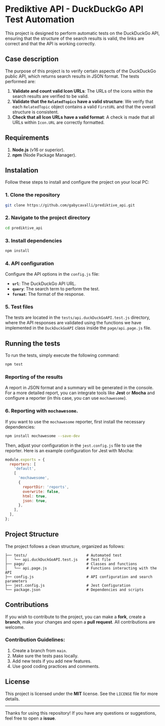# Prediktive API - DuckDuckGo API Test Automation

This project is designed to perform automatic tests on the DuckDuckGo API, ensuring that the structure of the search results is valid, the links are correct and that the API is working correctly.

## Case description

The purpose of this project is to verify certain aspects of the DuckDuckGo public API, which returns search results in JSON format. The tests performed are:

1. **Validate and count valid Icon URLs**: The URLs of the icons within the search results are verified to be valid.
2. **Validate that the `RelatedTopics` have a valid structure**: We verify that each `RelatedTopic` object contains a valid `FirstURL` and that the overall structure is consistent.
3. **Check that all Icon URLs have a valid format**: A check is made that all URLs within `Icon.URL` are correctly formatted.

## Requirements

1. **Node.js** (v16 or superior).
2. **npm** (Node Package Manager).

## Instalation

Follow these steps to install and configure the project on your local PC:

### 1. Clone the repository

```bash
git clone https://github.com/gabycavalli/prediktive_api.git
```

### 2. Navigate to the project directory

```bash
cd prediktive_api
```

### 3. Install dependencies

```bash
npm install
```

### 4. API configuration

Configure the API options in the `config.js` file:

- **`url`**: The DuckDuckGo API URL.
- **`query`**: The search term to perform the test.
- **`format`**: The format of the response.

### 5. Test files

The tests are located in the `tests/api.duckDuckGoAPI.test.js` directory, where the API responses are validated using the functions we have implemented in the `DuckDuckGoAPI` class inside the `page/api.page.js` file.

## Running the tests

To run the tests, simply execute the following command:

```bash
npm test
```

### Reporting of the results

A report in JSON format and a summary will be generated in the console. For a more detailed report, you can integrate tools like **Jest** or **Mocha** and configure a reporter (in this case, you can use `mochawesome`).

### 6. Reporting with `mochawesome`.

If you want to use the `mochawesome` reporter, first install the necessary dependencies:

```bash
npm install mochawesome --save-dev
```

Then, adjust your configuration in the `jest.config.js` file to use the reporter. Here is an example configuration for Jest with Mocha:

```javascript
module.exports = {
  reporters: [
    'default',
    [
      'mochawesome',
      {
        reportDir: 'reports',
        overwrite: false,
        html: true,
        json: true,
      },
    ],
  ],
};
```

## Project Structure

The project follows a clean structure, organized as follows:

```
├── tests/                           # Automated test
│   └── api.duckDuckGoAPI.test.js    # Test file
├── page/                            # Classes and functions
│   └── api.page.js                  # Functions interacting with the API
├── config.js                        # API configuration and search parameters
├── jest.config.js                   # Jest Configuration
└── package.json                     # Dependencies and scripts
```

## Contributions

If you wish to contribute to the project, you can make a **fork**, create a **branch**, make your changes and open a **pull request**. All contributions are welcome.

### Contribution Guidelines:

1. Create a branch from `main`.
2. Make sure the tests pass locally.
3. Add new tests if you add new features.
4. Use good coding practices and comments.

## License

This project is licensed under the **MIT** license. See the `LICENSE` file for more details.

---

Thanks for using this repository! If you have any questions or suggestions, feel free to open a **issue**.
